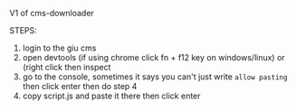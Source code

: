 V1 of cms-downloader


STEPS:

1. login to the giu cms 
2. open devtools (if using chrome click fn + f12 key on windows/linux) or (right click then inspect
3. go to the console, sometimes it says you can't just write `allow pasting` then click enter then do step 4
4. copy script.js and paste it there then click enter

